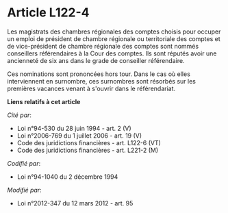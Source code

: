 # Article L122-4

Les  magistrats des chambres régionales des comptes choisis pour occuper un  emploi de président de chambre régionale ou
territoriale des comptes et  de vice-président de chambre régionale des comptes sont nommés  conseillers référendaires à la
Cour des comptes. Ils sont réputés avoir  une ancienneté de six ans dans le grade de conseiller référendaire. 

Ces nominations sont prononcées hors tour. Dans le cas où elles interviennent en surnombre, ces surnombres sont résorbés sur
les premières vacances venant à s'ouvrir dans le référendariat.

**Liens relatifs à cet article**

_Cité par_:

  - Loi n°94-530 du 28 juin 1994 - art. 2 (V)
  - Loi n°2006-769 du 1 juillet 2006 - art. 19 (V)
  - Code des juridictions financières - art. L122-6 (VT)
  - Code des juridictions financières - art. L221-2 (M)

_Codifié par_:

  - Loi n°94-1040 du 2 décembre 1994

_Modifié par_:

  - Loi n°2012-347 du 12 mars 2012 - art. 95
